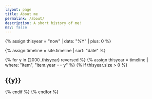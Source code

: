 ```yaml
---
layout: page
title: About me
permalink: /about/
description: A short history of me!
nav: false
---
```


{% assign thisyear = "now" | date: "%Y" | plus: 0 %}

{% assign timeline = site.timeline | sort: "date" %}

<div class="publications">
	<!-- Itterate on all page years -->
	{% for y in (2000..thisyear) reversed %}
		<!-- fetch the object for this year -->
		{% assign thisyear = timeline | where: "item", "item.year == y" %}
		<!-- if we have content -->
		{% if thisyear.size > 0 %}
		  <!-- Create a year heading -->
		  <h2 class="year">{{y}}</h2>
		{% endif %}
	{% endfor %}
</div>
